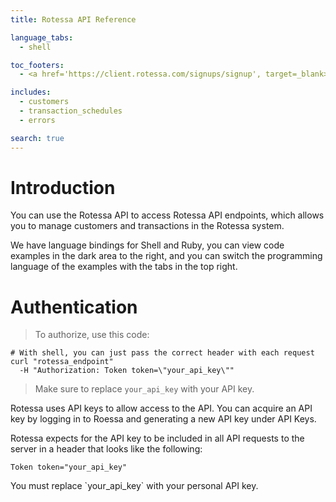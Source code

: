 ```yaml
---
title: Rotessa API Reference

language_tabs:
  - shell

toc_footers:
  - <a href='https://client.rotessa.com/signups/signup', target=_blank>Sign Up to acquire a developer key.</a>

includes:
  - customers
  - transaction_schedules
  - errors

search: true
---
```


# Introduction

You can use the Rotessa API to access Rotessa API endpoints, which allows you to manage customers and transactions in the Rotessa system.

We have language bindings for Shell and Ruby, you can view code examples in the dark area to the right, and you can switch the programming language of the examples with the tabs in the top right.

# Authentication

> To authorize, use this code:


```shell
# With shell, you can just pass the correct header with each request
curl "rotessa_endpoint"
  -H "Authorization: Token token=\"your_api_key\""
```

> Make sure to replace `your_api_key` with your API key.

Rotessa uses API keys to allow access to the API. You can acquire an API key by logging in to Roessa and generating a new API key under API Keys.

Rotessa expects for the API key to be included in all API requests to the server in a header that looks like the following:

`Token token="your_api_key"`

<aside class="notice">
You must replace `your_api_key` with your personal API key.
</aside>

